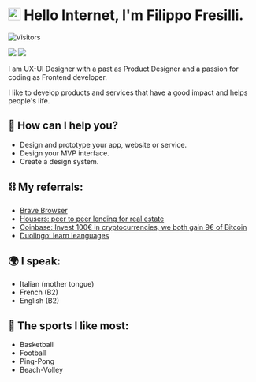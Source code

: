 # <img src="https://media.giphy.com/media/hvRJCLFzcasrR4ia7z/giphy.gif" width="25px"> Hello Internet, I'm Filippo Fresilli. 
![Visitors](https://visitor-badge.laobi.icu/badge?page_id=Filippo-Fresilli)

[![](https://img.shields.io/badge/-Linkedin-informational?style=for-the-badge&logo=linkedin&logoColor=white&color=2867B2)](https://www.linkedin.com/in/filippofresilli/)
[![](https://img.shields.io/badge/-Behance-informational?style=for-the-badge&logo=behance&logoColor=white&color=000000)](https://www.behance.net/filippofresilli)

I am UX-UI Designer with a past as Product Designer and a passion for coding as Frontend developer. 

I like to develop products and services that have a good impact and helps people's life.

## 💼 How can I help you? 

* Design and prototype your app, website or service. 
* Design your MVP interface.
* Create a design system. 

## ⛓ My referrals: 

* [Brave Browser](https://brave.com/fil794)
* [Housers: peer to peer lending for real estate](https://www.housers.com/it/form-registrazione?pt=PFH--REF--69060)
* [Coinbase: Invest 100€ in cryptocurrencies, we both gain 9€ of Bitcoin](https://www.coinbase.com/join/5890622b39e5ce7dceca5818)
* [Duolingo: learn leanguages](https://invite.duolingo.com/BDHTZTB5CWWKTJ2CWCODRLN75M)

## 🌍 I speak:

* Italian  (mother tongue)
* French   (B2) 
* English  (B2)

## 🏀 The sports I like most: 

* Basketball
* Football 
* Ping-Pong
* Beach-Volley
